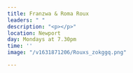 ```yaml
---
title: Franzwa & Roma Roux
leaders: " "
description: "<p></p>"
location: Newport
day: Mondays at 7.30pm
time: ''
image: "/v1631871206/Rouxs_zokggq.png"

---
```

